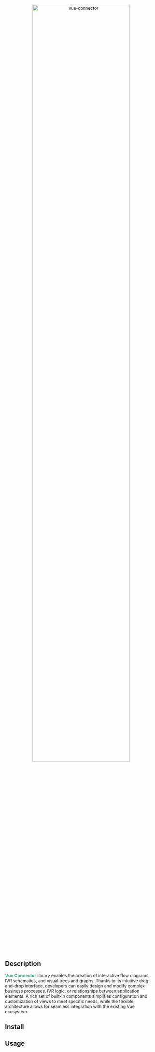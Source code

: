 <p align="center" width="100%">
    <img width="80%" alt="vue-connector" src="https://i.imgur.com/bG9D9dL.png">
</p>

## Description

<b style="color:#38ab79">Vue Connector</b> library enables the creation of interactive flow diagrams, IVR schematics, and visual trees and graphs. Thanks to its intuitive drag-and-drop interface, developers can easily design and modify complex business processes, IVR logic, or relationships between application elements. A rich set of built-in components simplifies configuration and customization of views to meet specific needs, while the flexible architecture allows for seamless integration with the existing Vue ecosystem.

## Install

## Usage
